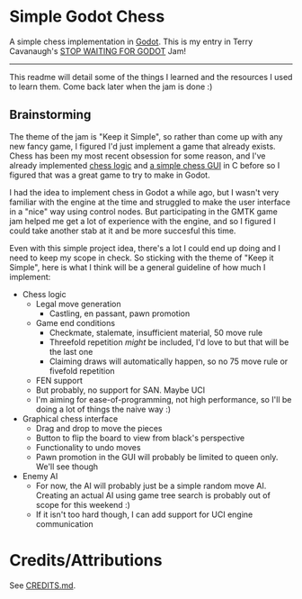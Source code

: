 # Simple Godot Chess

A simple chess implementation in [Godot](https://godotengine.org/). This is my entry in Terry Cavanaugh's [STOP WAITING FOR GODOT](https://itch.io/jam/stop-waiting-for-godot) Jam!

---

This readme will detail some of the things I learned and the resources I used to learn them. Come back later when the jam is done :)

## Brainstorming

The theme of the jam is "Keep it Simple", so rather than come up with any new fancy game, I figured I'd just implement a game that already exists. Chess has been my most recent obsession for some reason, and I've already implemented [chess logic](https://github.com/thearst3rd/chesslib) and [a simple chess GUI](https://github.com/thearst3rd/sfml-chess-test) in C before so I figured that was a great game to try to make in Godot.

I had the idea to implement chess in Godot a while ago, but I wasn't very familiar with the engine at the time and struggled to make the user interface in a "nice" way using control nodes. But participating in the GMTK game jam helped me get a lot of experience with the engine, and so I figured I could take another stab at it and be more succesful this time.

Even with this simple project idea, there's a lot I could end up doing and I need to keep my scope in check. So sticking with the theme of "Keep it Simple", here is what I think will be a general guideline of how much I implement:

* Chess logic
	* Legal move generation
		* Castling, en passant, pawn promotion
	* Game end conditions
		* Checkmate, stalemate, insufficient material, 50 move rule
		* Threefold repetition _might_ be included, I'd love to but that will be the last one
		* Claiming draws will automatically happen, so no 75 move rule or fivefold repetition
	* FEN support
	* But probably, no support for SAN. Maybe UCI
	* I'm aiming for ease-of-programming, not high performance, so I'll be doing a lot of things the naive way :)
* Graphical chess interface
	* Drag and drop to move the pieces
	* Button to flip the board to view from black's perspective
	* Functionality to undo moves
	* Pawn promotion in the GUI will probably be limited to queen only. We'll see though
* Enemy AI
	* For now, the AI will probably just be a simple random move AI. Creating an actual AI using game tree search is probably out of scope for this weekend :)
	* If it isn't too hard though, I can add support for UCI engine communication

# Credits/Attributions

See [CREDITS.md](CREDITS.md).
